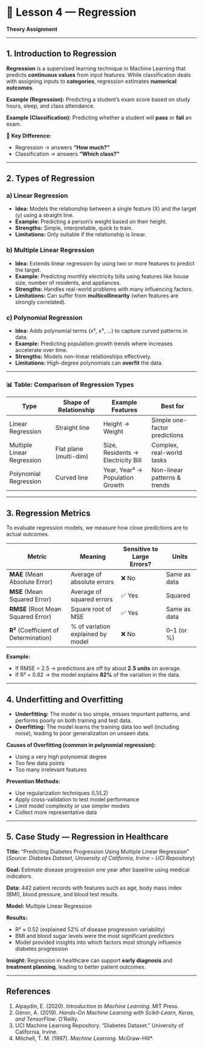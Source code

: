 # 📘 Lesson 4 — Regression

**Theory Assignment**

---

## 1. Introduction to Regression

**Regression** is a supervised learning technique in Machine Learning that predicts **continuous values** from input features. While classification deals with assigning inputs to **categories**, regression estimates **numerical outcomes**.

**Example (Regression):** Predicting a student’s exam score based on study hours, sleep, and class attendance.  

**Example (Classification):** Predicting whether a student will **pass** or **fail** an exam.  

📌 **Key Difference:**  
- Regression → answers **“How much?”**  
- Classification → answers **“Which class?”**  

---

## 2. Types of Regression

### a) Linear Regression
- **Idea:** Models the relationship between a single feature (X) and the target (y) using a straight line.  
- **Example:** Predicting a person’s weight based on their height.  
- **Strengths:** Simple, interpretable, quick to train.  
- **Limitations:** Only suitable if the relationship is linear.  

### b) Multiple Linear Regression
- **Idea:** Extends linear regression by using two or more features to predict the target.  
- **Example:** Predicting monthly electricity bills using features like house size, number of residents, and appliances.  
- **Strengths:** Handles real-world problems with many influencing factors.  
- **Limitations:** Can suffer from **multicollinearity** (when features are strongly correlated).  

### c) Polynomial Regression
- **Idea:** Adds polynomial terms (x², x³, …) to capture curved patterns in data.  
- **Example:** Predicting population growth trends where increases accelerate over time.  
- **Strengths:** Models non-linear relationships effectively.  
- **Limitations:** High-degree polynomials can **overfit** the data.  

---

### 📊 Table: Comparison of Regression Types

| Type                       | Shape of Relationship  | Example Features                   | Best for                        |
| -------------------------- | ---------------------- | ---------------------------------- | ------------------------------- |
| Linear Regression          | Straight line          | Height → Weight                    | Simple one-factor predictions   |
| Multiple Linear Regression | Flat plane (multi-dim) | Size, Residents → Electricity Bill | Complex, real-world tasks       |
| Polynomial Regression      | Curved line            | Year, Year² → Population Growth    | Non-linear patterns & trends    |

---

## 3. Regression Metrics

To evaluate regression models, we measure how close predictions are to actual outcomes.  

| Metric                                | Meaning                           | Sensitive to Large Errors? | Units        |
| ------------------------------------- | --------------------------------- | -------------------------- | ------------ |
| **MAE** (Mean Absolute Error)         | Average of absolute errors        | ❌ No                       | Same as data |
| **MSE** (Mean Squared Error)          | Average of squared errors         | ✅ Yes                      | Squared      |
| **RMSE** (Root Mean Squared Error)    | Square root of MSE                | ✅ Yes                      | Same as data |
| **R²** (Coefficient of Determination) | % of variation explained by model | ❌ No                       | 0–1 (or %)   |

**Example:**  
- If RMSE = 2.5 → predictions are off by about **2.5 units** on average.  
- If R² = 0.82 → the model explains **82%** of the variation in the data.  

---

## 4. Underfitting and Overfitting

- **Underfitting:** The model is too simple, misses important patterns, and performs poorly on both training and test data.  
- **Overfitting:** The model learns the training data too well (including noise), leading to poor generalization on unseen data.  

**Causes of Overfitting (common in polynomial regression):**  
- Using a very high polynomial degree  
- Too few data points  
- Too many irrelevant features  

**Prevention Methods:**  
- Use regularization techniques (L1/L2)  
- Apply cross-validation to test model performance  
- Limit model complexity or use simpler models  
- Collect more representative data  

---

## 5. Case Study — Regression in Healthcare

**Title:** “Predicting Diabetes Progression Using Multiple Linear Regression”  
(*Source: Diabetes Dataset, University of California, Irvine – UCI Repository*)  

**Goal:** Estimate disease progression one year after baseline using medical indicators.  

**Data:** 442 patient records with features such as age, body mass index (BMI), blood pressure, and blood test results.  

**Model:** Multiple Linear Regression  

**Results:**  
- R² ≈ 0.52 (explained 52% of disease progression variability)  
- BMI and blood sugar levels were the most significant predictors  
- Model provided insights into which factors most strongly influence diabetes progression  

**Insight:** Regression in healthcare can support **early diagnosis** and **treatment planning**, leading to better patient outcomes.  

---

## References

1. Alpaydin, E. (2020). *Introduction to Machine Learning*. MIT Press.  
2. Géron, A. (2019). *Hands-On Machine Learning with Scikit-Learn, Keras, and TensorFlow*. O’Reilly.  
3. UCI Machine Learning Repository. “Diabetes Dataset.” University of California, Irvine.  
4. Mitchell, T. M. (1997). *Machine Learning*. McGraw-Hill*.  
